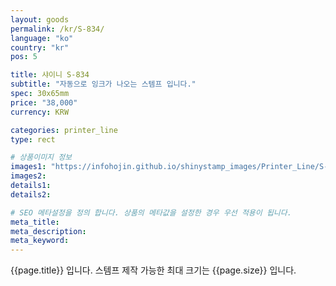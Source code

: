 ```yaml
---
layout: goods
permalink: /kr/S-834/
language: "ko"
country: "kr"
pos: 5

title: 샤이니 S-834
subtitle: "자동으로 잉크가 나오는 스템프 입니다."
spec: 30x65mm
price: "38,000"
currency: KRW

categories: printer_line
type: rect

# 상품이미지 정보
images1: "https://infohojin.github.io/shinystamp_images/Printer_Line/S-834/S-834_1.jpg"
images2:
details1:
details2:    

# SEO 메타설정을 정의 합니다. 상품의 메타값을 설정한 경우 우선 적용이 됩니다.
meta_title: 
meta_description:
meta_keyword:
---
```


{{page.title}} 입니다. 스템프 제작 가능한 최대 크기는 {{page.size}} 입니다. 